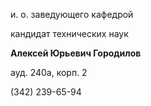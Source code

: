 и. о. заведующего кафедрой
   

 кандидат технических наук
   

**Алексей Юрьевич Городилов** 
  

 ауд. 240а, корп. 2
   

 (342) 239-65-94
   


  